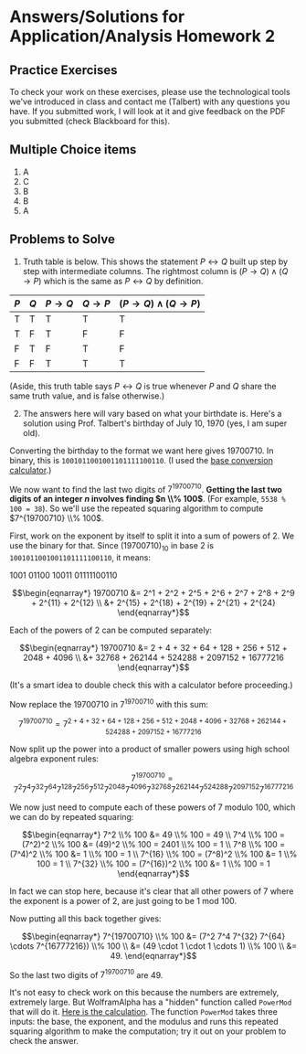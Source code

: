 # Answers/Solutions for Application/Analysis Homework 2

## Practice Exercises

To check your work on these exercises, please use the technological tools we've introduced in class and contact me (Talbert) with any questions you have. If you submitted work, I will look at it and give feedback on the PDF you submitted (check Blackboard for this). 

## Multiple Choice items 

1. A
2. C
3. B
4. B
5. A

## Problems to Solve

1. Truth table is below. This shows the statement $P \leftrightarrow Q$ built up step by step with intermediate columns. The rightmost column is $(P \rightarrow Q) \wedge (Q \rightarrow P)$ which is the same as $P \leftrightarrow Q$ by definition. 

| $P$ | $Q$ | $P \rightarrow Q$ | $Q \rightarrow P$ |  $(P \rightarrow Q) \wedge (Q \rightarrow P)$ | 
| --- | ---- | ---- | ---  | ----- | 
| T | T | T | T | T |
| T | F | T | F | F |
| F | T | F | T | F |
| F | F | T | T | T |

(Aside, this truth table says $P \leftrightarrow Q$ is true whenever $P$ and $Q$ share the same truth value, and is false otherwise.)


2. The answers here will vary based on what your birthdate is. Here's a solution using Prof. Talbert's birthday of July 10, 1970 (yes, I am super old). 

Converting the birthday to the format we want here gives 19700710. In binary, this is `1001011001001101111100110`. (I used the [base conversion calculator](https://www.rapidtables.com/convert/number/base-converter.html).) 

We now want to find the last two digits of $7^{19700710}$. **Getting the last two digits of an integer $n$ involves finding $n \\% 100$**. (For example, `5538 % 100 = 38`). So we'll use the repeated squaring algorithm to compute $7^{19700710} \\% 100$. 

First, work on the exponent by itself to split it into a sum of powers of 2. We use the binary for that. Since $(19700710)_{10}$ in base 2 is `1001011001001101111100110`, it means: 

1001 01100 10011  01111100110


$$\begin{eqnarray*}
19700710 &= 2^1 + 2^2 + 2^5 + 2^6 + 2^7 + 2^8 + 2^9 + 2^{11} + 2^{12} \\
             &+ 2^{15} + 2^{18} + 2^{19} + 2^{21} + 2^{24} 
\end{eqnarray*}$$

Each of the powers of 2 can be computed separately: 

$$\begin{eqnarray*}
19700710 &= 2 + 4 + 32 + 64 + 128 + 256 + 512 + 2048 + 4096 \\
             &+ 32768 + 262144 + 524288 + 2097152 + 16777216 
\end{eqnarray*}$$

(It's a smart idea to double check this with a calculator before proceeding.) 

Now replace the $19700710$ in $7^{19700710}$ with this sum: 

$$7^{19700710} = 7^{2 + 4 + 32 + 64 + 128 + 256 + 512 + 2048 + 4096 + 32768 + 262144 + 524288 + 2097152 + 16777216}$$


Now split up the power into a product of smaller powers using high school algebra exponent rules:  


$$7^{19700710} = 7^2 7^4 7^{32} 7^{64} 7^{128} 7^{256} 7^{512} 7^{2048} 7^{4096} 
7^{32768} 7^{262144} 7^{524288} 7^{2097152} 7^{16777216}$$ 

We now just need to compute each of these powers of $7$ modulo 100, which we can do by repeated squaring: 

$$\begin{eqnarray*} 
7^2 \\% 100 &= 49 \\% 100 = 49 \\
7^4 \\% 100 = (7^2)^2 \\% 100 &= (49)^2 \\% 100 = 2401 \\% 100 = 1 \\
7^8 \\% 100 = (7^4)^2 \\% 100 &= 1 \\% 100 = 1 \\
7^{16} \\% 100 = (7^8)^2 \\% 100 &= 1 \\% 100 = 1 \\
7^{32} \\% 100 = (7^{16})^2 \\% 100 &= 1 \\% 100 = 1 
\end{eqnarray*}$$

In fact we can stop here, because it's clear that all other powers of 7 where the exponent is a power of 2, are just going to be 1 mod 100. 

Now putting all this back together gives: 

$$\begin{eqnarray*}
7^{19700710} \\% 100 &= (7^2 7^4 7^{32} 7^{64} \cdots  7^{16777216}) \\% 100 \\
           &= (49 \cdot 1 \cdot 1 \cdots 1) \\% 100 \\
           &= 49. 
\end{eqnarray*}$$

So the last two digits of $7^{19700710}$ are $49$. 

It's not easy to check work on this because the numbers are extremely, extremely large. But WolframAlpha has a "hidden" function called `PowerMod` that will do it. [Here is the calculation](https://www.wolframalpha.com/input?i=PowerMod%287%2C+19700710%2C+100%29). The function `PowerMod` takes three inputs: the base, the exponent, and the modulus and runs this repeated squaring algorithm to make the computation; try it out on your problem to check the answer. 

